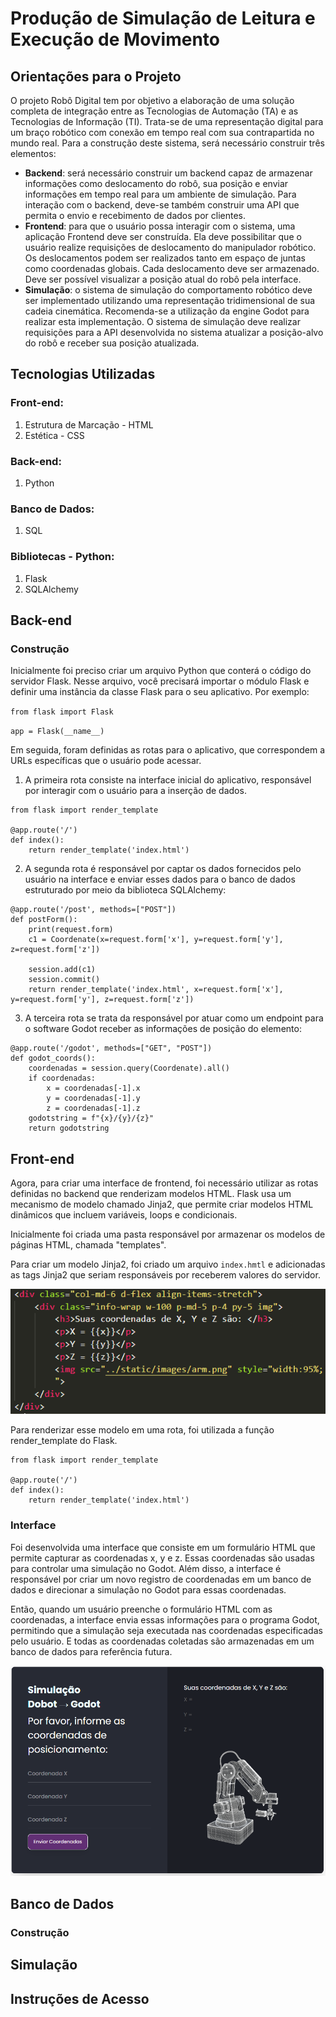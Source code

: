 # Produção de Simulação de Leitura e Execução de Movimento 

## Orientações para o Projeto 
O projeto Robô Digital tem por objetivo a elaboração de uma solução completa de integração entre as Tecnologias de Automação (TA) e as Tecnologias de Informação (TI). Trata-se de uma representação digital para um braço robótico com conexão em tempo real com sua contrapartida no mundo real. Para a construção deste sistema, será necessário construir três elementos:

- <strong>Backend</strong>: será necessário construir um backend capaz de armazenar informações como deslocamento do robô, sua posição e enviar informações em tempo real para um ambiente de simulação. Para interação com o backend, deve-se também construir uma API que permita o envio e recebimento de dados por clientes.
- <strong>Frontend</strong>: para que o usuário possa interagir com o sistema, uma aplicação Frontend deve ser construída. Ela deve possibilitar que o usuário realize requisições de deslocamento do manipulador robótico. Os deslocamentos podem ser realizados tanto em espaço de juntas como coordenadas globais. Cada deslocamento deve ser armazenado. Deve ser possível visualizar a posição atual do robô pela interface.
- <strong>Simulação</strong>: o sistema de simulação do comportamento robótico deve ser implementado utilizando uma representação tridimensional de sua cadeia cinemática. Recomenda-se a utilização da engine Godot para realizar esta implementação. O sistema de simulação deve realizar requisições para a API desenvolvida no sistema atualizar a posição-alvo do robô e receber sua posição atualizada.

## Tecnologias Utilizadas 
### Front-end:
1. Estrutura de Marcação - HTML 
2. Estética - CSS 

### Back-end:
1. Python

### Banco de Dados:
1. SQL 

### Bibliotecas - Python:
1. Flask
2. SQLAlchemy 

## Back-end
### Construção 
Inicialmente foi preciso criar um arquivo Python que conterá o código do servidor Flask. Nesse arquivo, você precisará importar o módulo Flask e definir uma instância da classe Flask para o seu aplicativo. Por exemplo:
</br>

`from flask import Flask`
</br>

`app = Flask(__name__)`

Em seguida, foram definidas as rotas para o aplicativo, que correspondem a URLs específicas que o usuário pode acessar. 

1. A primeira rota consiste na interface inicial do aplicativo, responsável por interagir com o usuário para a inserção de dados. 

```
from flask import render_template

@app.route('/')
def index():
    return render_template('index.html')
```

2. A segunda rota é responsável por captar os dados fornecidos pelo usuário na interface e enviar esses dados para o banco de dados estruturado por meio da biblioteca SQLAlchemy: 

```
@app.route('/post', methods=["POST"])
def postForm():
    print(request.form)
    c1 = Coordenate(x=request.form['x'], y=request.form['y'], z=request.form['z'])

    session.add(c1)
    session.commit()
    return render_template('index.html', x=request.form['x'], y=request.form['y'], z=request.form['z'])

```

3. A terceira rota se trata da responsável por atuar como um endpoint para o software Godot receber as informações de posição do elemento: 

```
@app.route('/godot', methods=["GET", "POST"])
def godot_coords():
    coordenadas = session.query(Coordenate).all()
    if coordenadas:
        x = coordenadas[-1].x
        y = coordenadas[-1].y
        z = coordenadas[-1].z
    godotstring = f"{x}/{y}/{z}"
    return godotstring 
```

## Front-end 

Agora, para criar uma interface de frontend, foi necessário utilizar as rotas definidas no backend que renderizam modelos HTML. Flask usa um mecanismo de modelo chamado Jinja2, que permite criar modelos HTML dinâmicos que incluem variáveis, loops e condicionais.

Inicialmente foi criada uma pasta responsável por armazenar os modelos de páginas HTML, chamada "templates". 

Para criar um modelo Jinja2, foi criado um arquivo `index.hmtl` e adicionadas as tags Jinja2 que seriam responsáveis por receberem valores do servidor.

![img](https://github.com/gabInteli/simulation/blob/main/src/static/images/readme1.png)

Para renderizar esse modelo em uma rota, foi utilizada a função render_template do Flask.

```
from flask import render_template

@app.route('/')
def index():
    return render_template('index.html')
```

### Interface 
Foi desenvolvida uma interface que consiste em um formulário HTML que permite capturar as coordenadas x, y e z. Essas coordenadas são usadas para controlar uma simulação no Godot. Além disso, a interface é responsável por criar um novo registro de coordenadas em um banco de dados e direcionar a simulação no Godot para essas coordenadas.

Então, quando um usuário preenche o formulário HTML com as coordenadas, a interface envia essas informações para o programa Godot, permitindo que a simulação seja executada nas coordenadas especificadas pelo usuário. E todas as coordenadas coletadas são armazenadas em um banco de dados para referência futura.

![img](https://github.com/gabInteli/simulation/blob/main/src/static/images/readme2.png)

## Banco de Dados 
### Construção 



## Simulação 


## Instruções de Acesso 
